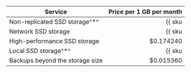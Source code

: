| Service | Price per 1 GB per month |
|---------------------------------------------------------|----------------------------------------------------------:|
| Non-replicated SSD storage^*^ | {{ sku|USD|mdb.cluster.network-ssd-nonreplicated.redis|month|string }} |
| Network SSD storage | {{ sku|USD|mdb.cluster.network-nvme.redis|month|string }} |
| High-performance SSD storage | $0.174240 |
| Local SSD storage^*^ | {{ sku|USD|mdb.cluster.local-nvme.redis|month|string }} |
| Backups beyond the storage size | $0.015360 |